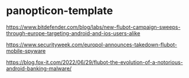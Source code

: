 # panopticon-template

https://www.bitdefender.com/blog/labs/new-flubot-campaign-sweeps-through-europe-targeting-android-and-ios-users-alike

https://www.securityweek.com/europol-announces-takedown-flubot-mobile-spyware

https://blog.fox-it.com/2022/06/29/flubot-the-evolution-of-a-notorious-android-banking-malware/
